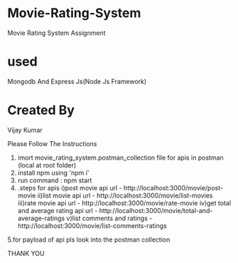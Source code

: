 # Movie-Rating-System
Movie Rating System Assignment

# used
Mongodb And Express Js(Node Js Framework)

# Created By
Vijay Kumar

Please Follow The Instructions

1. imort movie_rating_system.postman_collection file for apis in postman (local at root folder)
2. install npm using 'npm i'
3. run command : npm start
4. .steps for apis
	i)post movie api url - http://localhost:3000/movie/post-movie
	ii)list movie api url - http://localhost:3000/movie/list-movies
	iii)rate movie api url - http://localhost:3000/movie/rate-movie
	iv)get total and average rating api url - http://localhost:3000/movie/total-and-average-ratings
	v)list comments and ratings - http://localhost:3000/movie/list-comments-ratings

5.for payload of api pls look into the postman collection

THANK YOU
